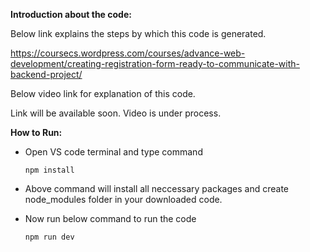 **Introduction about the code:**

Below link explains the steps by which this code is generated.

https://coursecs.wordpress.com/courses/advance-web-development/creating-registration-form-ready-to-communicate-with-backend-project/

Below video link for explanation of this code.

Link will be available soon. Video is under process.

**How to Run:**

- Open VS code terminal and type command

      npm install

- Above command will install all neccessary packages and create node_modules folder in your downloaded code.

- Now run below command to run the code

      npm run dev

